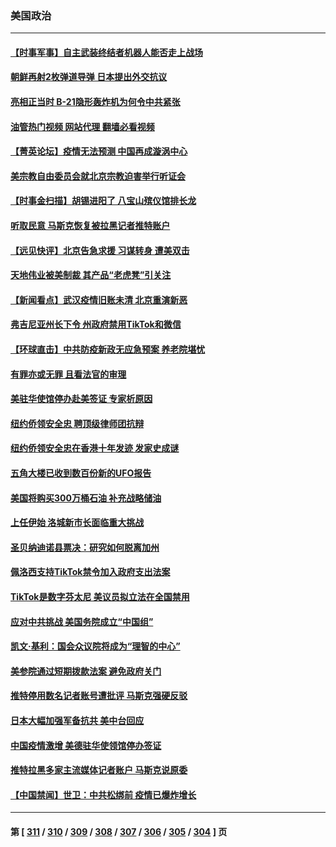 ### 美国政治
---
#### [【时事军事】自主武装终结者机器人能否走上战场](../../pages/ncid1078159/n13886873.md?12190045) 
#### [朝鲜再射2枚弹道导弹 日本提出外交抗议](../../pages/ncid1078159/n13887055.md?12190045) 
#### [亮相正当时 B-21隐形轰炸机为何令中共紧张](../../pages/ncid1078159/n13886820.md?12190045) 
#### [油管热门视频 网站代理 翻墙必看视频](http://138.2.39.72:81/youtube.html?epic-marker?12190045)
#### [【菁英论坛】疫情无法预测 中国再成漩涡中心](../../pages/ncid1078159/n13886897.md?12190045) 
#### [美宗教自由委员会就北京宗教迫害举行听证会](../../pages/ncid1078159/n13886918.md?12190045) 
#### [【时事金扫描】胡锡进阳了 八宝山殡仪馆排长龙](../../pages/ncid1078159/n13886812.md?12190045) 
#### [听取民意 马斯克恢复被拉黑记者推特账户](../../pages/ncid1078159/n13886819.md?12190045) 
#### [【远见快评】北京告急求援 习谋转身 遭美双击](../../pages/ncid1078159/n13886518.md?12190045) 
#### [天地伟业被美制裁 其产品“老虎凳”引关注](../../pages/ncid1078159/n13886445.md?12190045) 
#### [【新闻看点】武汉疫情旧账未清 北京重演新恶](../../pages/ncid1078159/n13886438.md?12190045) 
#### [弗吉尼亚州长下令 州政府禁用TikTok和微信](../../pages/ncid1078159/n13886676.md?12190045) 
#### [【环球直击】中共防疫新政无应急预案 养老院堪忧](../../pages/ncid1078159/n13886316.md?12190045) 
#### [有罪亦或无罪 且看法官的审理](../../pages/ncid1078159/n13886587.md?12190045) 
#### [美驻华使馆停办赴美签证 专家析原因](../../pages/ncid1078159/n13886582.md?12190045) 
#### [纽约侨领安全忠 聘顶级律师团抗辩](../../pages/ncid1078159/n13886541.md?12190045) 
#### [纽约侨领安全忠在香港十年发迹 发家史成谜](../../pages/ncid1078159/n13886538.md?12190045) 
#### [五角大楼已收到数百份新的UFO报告](../../pages/ncid1078159/n13886526.md?12190045) 
#### [美国将购买300万桶石油 补充战略储油](../../pages/ncid1078159/n13886482.md?12190045) 
#### [上任伊始 洛城新市长面临重大挑战](../../pages/ncid1078159/n13886514.md?12190045) 
#### [圣贝纳迪诺县票决：研究如何脱离加州](../../pages/ncid1078159/n13886491.md?12190045) 
#### [佩洛西支持TikTok禁令加入政府支出法案](../../pages/ncid1078159/n13886373.md?12190045) 
#### [TikTok是数字芬太尼 美议员拟立法在全国禁用](../../pages/ncid1078159/n13886372.md?12190045) 
#### [应对中共挑战 美国务院成立“中国组”](../../pages/ncid1078159/n13886390.md?12190045) 
#### [凯文·基利：国会众议院将成为“理智的中心”](../../pages/ncid1078159/n13886396.md?12190045) 
#### [美参院通过短期拨款法案 避免政府关门](../../pages/ncid1078159/n13886318.md?12190045) 
#### [推特停用数名记者账号遭批评 马斯克强硬反驳](../../pages/ncid1078159/n13885785.md?12190045) 
#### [日本大幅加强军备抗共 美中台回应](../../pages/ncid1078159/n13886331.md?12190045) 
#### [中国疫情激增 美德驻华使领馆停办签证](../../pages/ncid1078159/n13886335.md?12190045) 
#### [推特拉黑多家主流媒体记者账户 马斯克说原委](../../pages/ncid1078159/n13886169.md?12190045) 
#### [【中国禁闻】世卫：中共松绑前 疫情已爆炸增长](../../pages/ncid1078159/n13885695.md?12190045) 

---
#### 第 [ [311](./311.md?12190045) / [310](./310.md?12190045) / [309](./309.md?12190045) / [308](./308.md?12190045) / [307](./307.md?12190045) / [306](./306.md?12190045) / [305](./305.md?12190045) / [304](./304.md?12190045) ] 页
